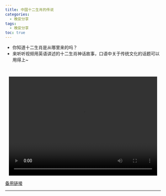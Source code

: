 ```yaml
---
title: 中国十二生肖的传说
categories:
  - 晚安分享
tags:
  - 晚安分享
toc: true 
---
```



- 你知道十二生肖是从哪里来的吗？
- 来听听视频用英语讲述的十二生肖神话故事，口语中关于传统文化的话题可以用得上~ ​ 

 

<p style="text-align:center">
   <video width="480" height="320" controls>
       <source src="/video/57.mp4">
   </video>
</p>
 <p><a href="/video/57.mp4">备用链接</a></p>
 
---





